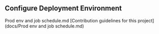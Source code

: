 ## Configure Deployment Environment

Prod env and job schedule.md
[Contribution guidelines for this project](docs/Prod env and job schedule.md)

